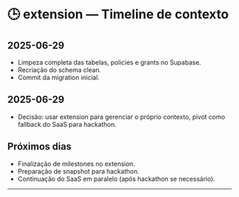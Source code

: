 # 🕒 extension — Timeline de contexto

## 2025-06-29
- Limpeza completa das tabelas, policies e grants no Supabase.
- Recriação do schema clean.
- Commit da migration inicial.

## 2025-06-29
- Decisão: usar extension para gerenciar o próprio contexto, pivot como fallback do SaaS para hackathon.

## Próximos dias
- Finalização de milestones no extension.
- Preparação de snapshot para hackathon.
- Continuação do SaaS em paralelo (após hackathon se necessário).

---
